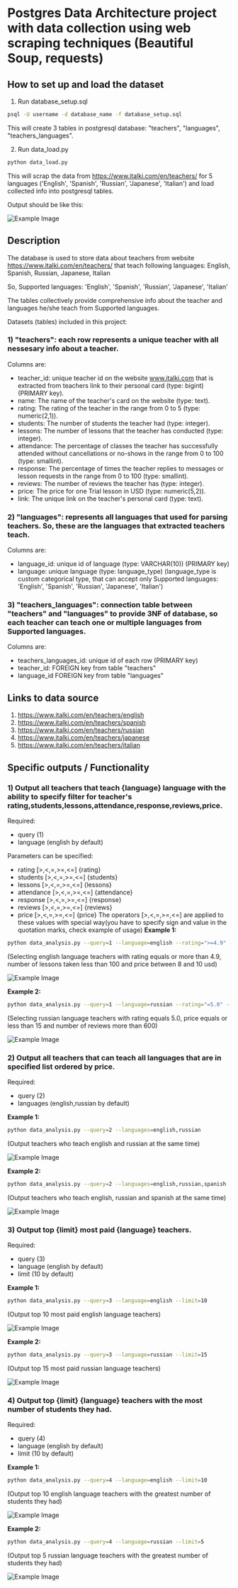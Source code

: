 # Postgres Data Architecture project with data collection using web scraping techniques (Beautiful Soup, requests)

## How to set up and load the dataset
1) Run database_setup.sql
```bash
psql -U username -d database_name -f database_setup.sql
```

This will create 3 tables in postgresql database: "teachers", "languages", "teachers_languages".

2) Run data_load.py
```bash
python data_load.py
```
This will scrap the data from https://www.italki.com/en/teachers/ for 5 languages ('English', 'Spanish', 'Russian', 'Japanese', 'Italian') and load collected info into postgresql tables.

Output should be like this:

![Example Image](images/9.png)


## Description

The database is used to store data about teachers from website https://www.italki.com/en/teachers/ that teach following languages:
English, Spanish, Russian, Japanese, Italian

So, Supported languages: 'English', 'Spanish', 'Russian', 'Japanese', 'Italian'

The tables collectively provide comprehensive info about the teacher and languages he/she teach from Supported languages.

Datasets (tables) included in this project:
### 1) **"teachers"**: each row represents a unique teacher with all nessesary info about a teacher.

Columns are:

 - teacher_id: unique teacher id on the website www.italki.com that is extracted from teachers link to their personal card (type: bigint) (PRIMARY key).
 - name: The name of the teacher's card on the website (type: text).
 - rating: The rating of the teacher in the range from 0 to 5 (type: numeric(2,1)).
 - students: The number of students the teacher had (type: integer).
 - lessons: The number of lessons that the teacher has conducted (type: integer).
 - attendance: The percentage of classes the teacher has successfully attended without cancellations or no-shows 
 in the range from 0 to 100 (type: smallint).
 - response: The percentage of times the teacher replies to messages or lesson requests in the range from 0 to 100 (type: smallint).
 - reviews: The number of reviews the teacher has (type: integer).
 - price: The price for one Trial lesson in USD (type: numeric(5,2)).
 - link: The unique link on the teacher's personal card (type: text). 

### 2) **"languages"**: represents all languages that used for parsing teachers. So, these are the languages that extracted teachers teach.

Columns are:

 - language_id: unique id of language (type: VARCHAR(10)) (PRIMARY key)
 - language: unique language (type: language_type) 
 (language_type is custom categorical type, that can accept only Supported languages: 'English', 'Spanish', 'Russian', 'Japanese', 'Italian')

### 3) **"teachers_languages"**: connection table between "teachers" and "languages" to provide 3NF of database, so each teacher can teach one or multiple languages from Supported languages.

Columns are:

 - teachers_languages_id: unique id of each row (PRIMARY key)
 - teacher_id: FOREIGN key from table "teachers"
 - language_id FOREIGN key from table "languages"


## Links to data source

1) https://www.italki.com/en/teachers/english
2) https://www.italki.com/en/teachers/spanish
3) https://www.italki.com/en/teachers/russian
4) https://www.italki.com/en/teachers/japanese
5) https://www.italki.com/en/teachers/italian


## Specific outputs / Functionality

### 1) Output all teachers that teach {language} language with the ability to specify filter for teacher's rating,students,lessons,attendance,response,reviews,price.

Required:
 - query (1)
 - language (english by default)

Parameters can be specified:
 - rating [>,<,=,>=,<=] {rating}
 - students [>,<,=,>=,<=] {students}
 - lessons [>,<,=,>=,<=] {lessons}
 - attendance [>,<,=,>=,<=] {attendance}
 - response [>,<,=,>=,<=] {response}
 - reviews [>,<,=,>=,<=] {reviews}
 - price [>,<,=,>=,<=] {price}
 The operators [>,<,=,>=,<=] are applied to these values with special way(you have to specify sign and value in the quotation marks, check example of usage)
**Example 1:** 
```bash
python data_analysis.py --query=1 --language=english --rating=">=4.9" --lessons="<100" --price="<10.00" --price=">8.00"
```
(Selecting english language teachers with rating equals or more than 4.9, number of lessons taken less than 100 and price between 8 and 10 usd)

![Example Image](images/1.png)

**Example 2:**
```bash
python data_analysis.py --query=1 --language=russian --rating="=5.0" --price="<=15" --reviews=">600"
```
(Selecting russian language teachers with rating equals 5.0, price equals or less than 15 and number of reviews more than 600)

![Example Image](images/2.png)

### 2) Output all teachers that can teach all languages that are in specified list ordered by price.
Required:
 - query (2)
 - languages (english,russian by default)
 
**Example 1:**
```bash
python data_analysis.py --query=2 --languages=english,russian
```
(Output teachers who teach english and russian at the same time)

![Example Image](images/3.png)

**Example 2:**
```bash
python data_analysis.py --query=2 --languages=english,russian,spanish
```
(Output teachers who teach english, russian and spanish at the same time)

![Example Image](images/4.png)

### 3) Output top {limit} most paid {language} teachers.
Required:
 - query (3)
 - language (english by default)
 - limit (10 by default)

**Example 1:**
```bash
python data_analysis.py --query=3 --language=english --limit=10
```
(Output top 10 most paid english language teachers)

![Example Image](images/5.png)

**Example 2:**
```bash
python data_analysis.py --query=3 --language=russian --limit=15
```
(Output top 15 most paid russian language teachers)

![Example Image](images/6.png)

### 4) Output top {limit} {language} teachers with the most number of students they had.
Required:
 - query (4)
 - language (english by default)
 - limit (10 by default)

**Example 1:**
```bash
python data_analysis.py --query=4 --language=english --limit=10
```
(Output top 10 english language teachers with the greatest number of students they had)

![Example Image](images/7.png)

**Example 2:**
```bash
python data_analysis.py --query=4 --language=russian --limit=5
```
(Output top 5 russian language teachers with the greatest number of students they had)

![Example Image](images/8.png)
